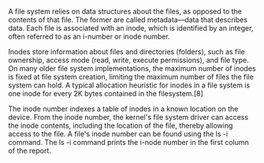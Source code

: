 A file system relies on data structures about the files, as opposed to the contents of that file. The former are called metadata—data that describes data. Each file is associated with an inode, which is identified by an integer, often referred to as an i-number or inode number.

Inodes store information about files and directories (folders), such as file ownership, access mode (read, write, execute permissions), and file type. On many older file system implementations, the maximum number of inodes is fixed at file system creation, limiting the maximum number of files the file system can hold. A typical allocation heuristic for inodes in a file system is one inode for every 2K bytes contained in the filesystem.[8]

The inode number indexes a table of inodes in a known location on the device. From the inode number, the kernel's file system driver can access the inode contents, including the location of the file, thereby allowing access to the file. A file's inode number can be found using the ls -i command. The ls -i command prints the i-node number in the first column of the report.
